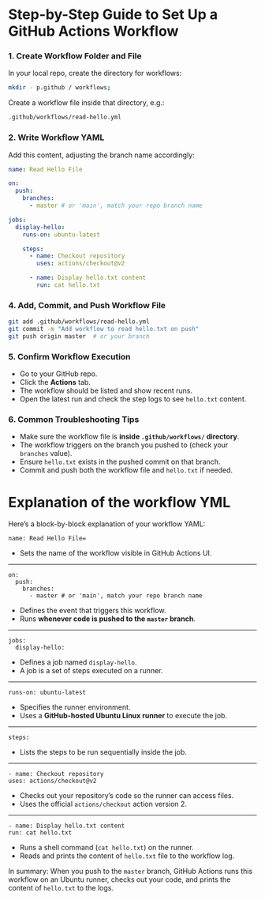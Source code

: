 # Step-by-Step Guide to Set Up a GitHub Actions Workflow

### 1. Create Workflow Folder and File

In your local repo, create the directory for workflows:

```bash
mkdir - p.github / workflows;
```

Create a workflow file inside that directory, e.g.:

```bash
.github/workflows/read-hello.yml
```

### 2. Write Workflow YAML

Add this content, adjusting the branch name accordingly:

```yml
name: Read Hello File

on:
  push:
    branches:
      - master # or 'main', match your repo branch name

jobs:
  display-hello:
    runs-on: ubuntu-latest

    steps:
      - name: Checkout repository
        uses: actions/checkout@v2

      - name: Display hello.txt content
        run: cat hello.txt
```

### 4. Add, Commit, and Push Workflow File

```bash
git add .github/workflows/read-hello.yml
git commit -m "Add workflow to read hello.txt on push"
git push origin master  # or your branch
```

### 5. Confirm Workflow Execution

- Go to your GitHub repo.
- Click the **Actions** tab.
- The workflow should be listed and show recent runs.
- Open the latest run and check the step logs to see `hello.txt` content.

### 6. Common Troubleshooting Tips

- Make sure the workflow file is **inside `.github/workflows/` directory**.
- The workflow triggers on the branch you pushed to (check your `branches` value).
- Ensure `hello.txt` exists in the pushed commit on that branch.
- Commit and push both the workflow file and `hello.txt` if needed.

# Explanation of the workflow YML

Here’s a block-by-block explanation of your workflow YAML:

```
name: Read Hello File=
```

- Sets the name of the workflow visible in GitHub Actions UI.

---

```
on:
  push:
    branches:
      - master # or 'main', match your repo branch name
```

- Defines the event that triggers this workflow.
- Runs **whenever code is pushed to the `master` branch**.

---

```
jobs:
  display-hello:
```

- Defines a job named `display-hello`.
- A job is a set of steps executed on a runner.

---

```
runs-on: ubuntu-latest
```

- Specifies the runner environment.
- Uses a **GitHub-hosted Ubuntu Linux runner** to execute the job.

---

```
steps:
```

- Lists the steps to be run sequentially inside the job.

---

```
- name: Checkout repository
uses: actions/checkout@v2
```

- Checks out your repository’s code so the runner can access files.
- Uses the official `actions/checkout` action version 2.

---

```
- name: Display hello.txt content
run: cat hello.txt
```

- Runs a shell command (`cat hello.txt`) on the runner.
- Reads and prints the content of `hello.txt` file to the workflow log.

In summary:
When you push to the `master` branch, GitHub Actions runs this workflow on an Ubuntu runner, checks out your code, and prints the content of `hello.txt` to the logs.
